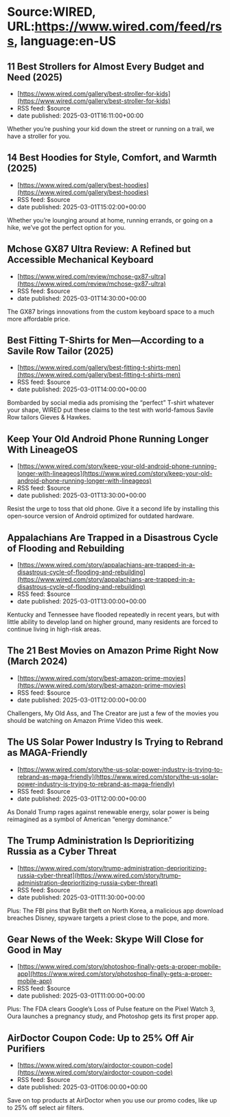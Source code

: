 # Source:WIRED, URL:https://www.wired.com/feed/rss, language:en-US

## 11 Best Strollers for Almost Every Budget and Need (2025)
 - [https://www.wired.com/gallery/best-stroller-for-kids](https://www.wired.com/gallery/best-stroller-for-kids)
 - RSS feed: $source
 - date published: 2025-03-01T16:11:00+00:00

Whether you’re pushing your kid down the street or running on a trail, we have a stroller for you.

## 14 Best Hoodies for Style, Comfort, and Warmth (2025)
 - [https://www.wired.com/gallery/best-hoodies](https://www.wired.com/gallery/best-hoodies)
 - RSS feed: $source
 - date published: 2025-03-01T15:02:00+00:00

Whether you’re lounging around at home, running errands, or going on a hike, we’ve got the perfect option for you.

## Mchose GX87 Ultra Review: A Refined but Accessible Mechanical Keyboard
 - [https://www.wired.com/review/mchose-gx87-ultra](https://www.wired.com/review/mchose-gx87-ultra)
 - RSS feed: $source
 - date published: 2025-03-01T14:30:00+00:00

The GX87 brings innovations from the custom keyboard space to a much more affordable price.

## Best Fitting T-Shirts for Men—According to a Savile Row Tailor (2025)
 - [https://www.wired.com/gallery/best-fitting-t-shirts-men](https://www.wired.com/gallery/best-fitting-t-shirts-men)
 - RSS feed: $source
 - date published: 2025-03-01T14:00:00+00:00

Bombarded by social media ads promising the “perfect” T-shirt whatever your shape, WIRED put these claims to the test with world-famous Savile Row tailors Gieves & Hawkes.

## Keep Your Old Android Phone Running Longer With LineageOS
 - [https://www.wired.com/story/keep-your-old-android-phone-running-longer-with-lineageos](https://www.wired.com/story/keep-your-old-android-phone-running-longer-with-lineageos)
 - RSS feed: $source
 - date published: 2025-03-01T13:30:00+00:00

Resist the urge to toss that old phone. Give it a second life by installing this open-source version of Android optimized for outdated hardware.

## Appalachians Are Trapped in a Disastrous Cycle of Flooding and Rebuilding
 - [https://www.wired.com/story/appalachians-are-trapped-in-a-disastrous-cycle-of-flooding-and-rebuilding](https://www.wired.com/story/appalachians-are-trapped-in-a-disastrous-cycle-of-flooding-and-rebuilding)
 - RSS feed: $source
 - date published: 2025-03-01T13:00:00+00:00

Kentucky and Tennessee have flooded repeatedly in recent years, but with little ability to develop land on higher ground, many residents are forced to continue living in high-risk areas.

## The 21 Best Movies on Amazon Prime Right Now (March 2024)
 - [https://www.wired.com/story/best-amazon-prime-movies](https://www.wired.com/story/best-amazon-prime-movies)
 - RSS feed: $source
 - date published: 2025-03-01T12:00:00+00:00

Challengers, My Old Ass, and The Creator are just a few of the movies you should be watching on Amazon Prime Video this week.

## The US Solar Power Industry Is Trying to Rebrand as MAGA-Friendly
 - [https://www.wired.com/story/the-us-solar-power-industry-is-trying-to-rebrand-as-maga-friendly](https://www.wired.com/story/the-us-solar-power-industry-is-trying-to-rebrand-as-maga-friendly)
 - RSS feed: $source
 - date published: 2025-03-01T12:00:00+00:00

As Donald Trump rages against renewable energy, solar power is being reimagined as a symbol of American “energy dominance.”

## The Trump Administration Is Deprioritizing Russia as a Cyber Threat
 - [https://www.wired.com/story/trump-administration-deprioritizing-russia-cyber-threat](https://www.wired.com/story/trump-administration-deprioritizing-russia-cyber-threat)
 - RSS feed: $source
 - date published: 2025-03-01T11:30:00+00:00

Plus: The FBI pins that ByBit theft on North Korea, a malicious app download breaches Disney, spyware targets a priest close to the pope, and more.

## Gear News of the Week: Skype Will Close for Good in May
 - [https://www.wired.com/story/photoshop-finally-gets-a-proper-mobile-app](https://www.wired.com/story/photoshop-finally-gets-a-proper-mobile-app)
 - RSS feed: $source
 - date published: 2025-03-01T11:00:00+00:00

Plus: The FDA clears Google’s Loss of Pulse feature on the Pixel Watch 3, Oura launches a pregnancy study, and Photoshop gets its first proper app.

## AirDoctor Coupon Code: Up to 25% Off Air Purifiers
 - [https://www.wired.com/story/airdoctor-coupon-code](https://www.wired.com/story/airdoctor-coupon-code)
 - RSS feed: $source
 - date published: 2025-03-01T06:00:00+00:00

Save on top products at AirDoctor when you use our promo codes, like up to 25% off select air filters.


